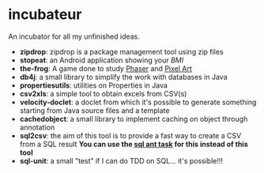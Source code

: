 incubateur
============

An incubator for all my unfinished ideas.

  * **zipdrop**: zipdrop is a package management tool using zip files
  * **stopeat**: an Android application showing your _BMI_
  * **the-frog**: A game done to study [Phaser](http://phaser.io) and [Pixel Art](http://en.wikipedia.org/wiki/Pixel_art)
  * **db4j**: a small library to simplify the work with databases in Java
  * **propertiesutils**: utilities on Properties in Java
  * **csv2xls**: a simple tool to obtain excels from CSV(s)
  * **velocity-doclet**: a doclet from which it's possible to generate something starting from Java source files and a template
  * **cachedobject**: a small library to implement caching on object through annotation
  * **sql2csv**: the aim of this tool is to provide a fast way to create a CSV from a SQL result **You can use the [sql ant task](https://ant.apache.org/manual/Tasks/sql.html) for this instead of this tool**
  * **sql-unit**: a small "test" if I can do TDD on SQL... it's possible!!!
